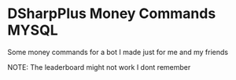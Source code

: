 # DSharpPlus Money Commands MYSQL

Some money commands for a bot I made just for me and my friends

NOTE: The leaderboard might not work I dont remember
